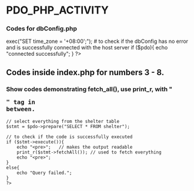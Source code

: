 # PDO_PHP_ACTIVITY

### Codes for dbConfig.php
<?php

$host = "localhost";
$user = "root";
$password = "";
$dbname = "martinez"; #lastname
$dsn = "mysql:host={$host};dbname={$dbname}";

$pdo = new PDO($dsn, $user, $password);
$pdo->exec("SET time_zone = '+08:00';"); 

# to check if the dbConfig has no error and is successfully connected with the host server
if ($pdo){
    echo "connected successfully";
}
?>

## Codes inside index.php for numbers 3 - 8.

### Show codes demonstrating fetch_all(), use print_r, with "<pre>" tag in between.
<?php require_once 'core/dbConfig.php'; ?> 

<!DOCTYPE html>
<html lang="en">
<head>
    <meta charset="UTF-8">
    <meta name="viewport" content="width=device-width, initial-scale=1.0">
    <title>Document</title>
</head>
<body>
    <?php

    // select everything from the shelter table
    $stmt = $pdo->prepare("SELECT * FROM shelter");
    
    // to check if the code is successfully executed
    if ($stmt->execute()){
        echo "<pre>";   // makes the output readable
        print_r($stmt->fetchAll()); // used to fetch everything 
        echo "<pre>";
    }
    else{
        echo "Query failed.";
    }
    ?>
</body>
</html>
